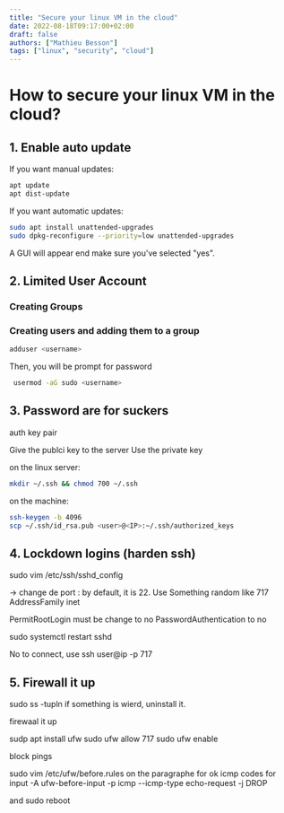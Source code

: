 ```yaml
---
title: "Secure your linux VM in the cloud"
date: 2022-08-18T09:17:00+02:00
draft: false
authors: ["Mathieu Besson"]
tags: ["linux", "security", "cloud"]
---
```


# How to secure your linux VM in the cloud? 
## 1. Enable auto update

If you want manual updates: 

```bash
apt update
apt dist-update
```



If you want automatic updates: 
```bash
sudo apt install unattended-upgrades
sudo dpkg-reconfigure --priority=low unattended-upgrades
```

A GUI will appear end make sure you've selected "yes".

## 2. Limited User Account

### Creating Groups

### Creating users and adding them to a group

```bash
adduser <username>
```

Then, you will be prompt for password

```bash
 usermod -aG sudo <username>
```
## 3. Password are for suckers

auth key pair

Give the publci key to the server
Use the private key 

on the linux server: 
```bash
mkdir ~/.ssh && chmod 700 ~/.ssh
```

on the machine:

```bash
ssh-keygen -b 4096 
scp ~/.ssh/id_rsa.pub <user>@<IP>:~/.ssh/authorized_keys
```



## 4. Lockdown logins (harden ssh)

sudo vim /etc/ssh/sshd_config

-> change de port : by default, it is 22. Use Something random like 717
AddressFamily inet

PermitRootLogin must be change to no
PasswordAuthentication to no

sudo systemctl restart sshd

No to connect, use ssh user@ip -p 717

## 5. Firewall it up
sudo ss -tupln  if something is wierd, uninstall it.

firewaal it up

sudp apt install ufw
sudo ufw allow 717
sudo ufw enable

block pings

sudo vim /etc/ufw/before.rules
on the paragraphe for ok icmp codes for input
  -A ufw-before-input -p icmp --icmp-type echo-request -j DROP 

  and sudo reboot
